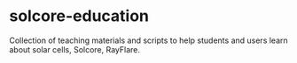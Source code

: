 # solcore-education
Collection of teaching materials and scripts to help students and users learn about solar cells, 
Solcore, RayFlare.
